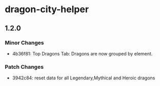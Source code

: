 # dragon-city-helper

## 1.2.0

### Minor Changes

- 4b36f81: Top Dragons Tab: Dragons are now grouped by element.

### Patch Changes

- 3942c84: reset data for all Legendary,Mythical and Heroic dragons
